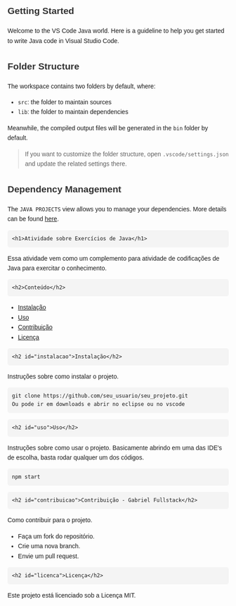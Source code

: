 ## Getting Started
 
Welcome to the VS Code Java world. Here is a guideline to help you get started to write Java code in Visual Studio Code.
 
## Folder Structure
 
The workspace contains two folders by default, where:
 
- `src`: the folder to maintain sources
- `lib`: the folder to maintain dependencies
 
Meanwhile, the compiled output files will be generated in the `bin` folder by default.
 
> If you want to customize the folder structure, open `.vscode/settings.json` and update the related settings there.
 
## Dependency Management
 
The `JAVA PROJECTS` view allows you to manage your dependencies. More details can be found [here](https://github.com/microsoft/vscode-java-dependency#manage-dependencies).
 
<!DOCTYPE html>
<html lang="pt-BR">
<head>
<meta charset="UTF-8">
<meta name="viewport" content="width=device-width, initial-scale=1.0">
<title>Documentação do Projeto</title>
<style>
        body {
            font-family: Arial, sans-serif;
            margin: 20px;
            line-height: 1.6;
        }
        h1, h2, h3 {
            color: #333;
        }
        pre {
            background: #f4f4f4;
            padding: 10px;
            border-radius: 5px;
        }
</style>
</head>
<body>
 
    <h1>Atividade sobre Exercícios de Java</h1>
<p>Essa atividade vem como um complemento para atividade de codificações de Java para exercitar o conhecimento.</p>
 
    <h2>Conteúdo</h2>
<ul>
<li><a href="#instalacao">Instalação</a></li>
<li><a href="#uso">Uso</a></li>
<li><a href="#contribuicao">Contribuição</a></li>
<li><a href="#licenca">Licença</a></li>
</ul>
 
    <h2 id="instalacao">Instalação</h2>
<p>Instruções sobre como instalar o projeto.</p>
<pre><code>git clone https://github.com/seu_usuario/seu_projeto.git
Ou pode ir em downloads e abrir no eclipse ou no vscode</code></pre>
 
    <h2 id="uso">Uso</h2>
<p>Instruções sobre como usar o projeto. Basicamente abrindo em uma das IDE's de escolha, basta rodar qualquer um dos códigos.</p>
<pre><code>npm start</code></pre>
 
    <h2 id="contribuicao">Contribuição - Gabriel Fullstack</h2>
<p>Como contribuir para o projeto.</p>
<ul>
<li>Faça um fork do repositório.</li>
<li>Crie uma nova branch.</li>
<li>Envie um pull request.</li>
</ul>
 
    <h2 id="licenca">Licença</h2>
<p>Este projeto está licenciado sob a Licença MIT.</p>
 
</body>
</html>
